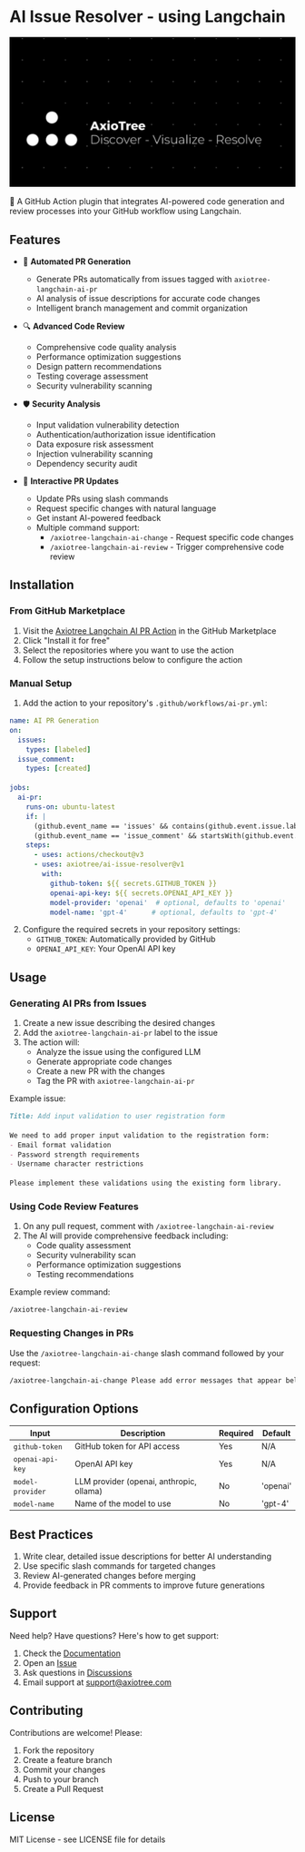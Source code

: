 # AI Issue Resolver - using Langchain

![Axiotree Banner](./attached_assets/axiotree-banner.jpg)

🤖 A GitHub Action plugin that integrates AI-powered code generation and review processes into your GitHub workflow using Langchain.

## Features

- 🎯 **Automated PR Generation**
  - Generate PRs automatically from issues tagged with `axiotree-langchain-ai-pr`
  - AI analysis of issue descriptions for accurate code changes
  - Intelligent branch management and commit organization

- 🔍 **Advanced Code Review**
  - Comprehensive code quality analysis
  - Performance optimization suggestions
  - Design pattern recommendations
  - Testing coverage assessment
  - Security vulnerability scanning

- 🛡️ **Security Analysis**
  - Input validation vulnerability detection
  - Authentication/authorization issue identification
  - Data exposure risk assessment
  - Injection vulnerability scanning
  - Dependency security audit

- 💬 **Interactive PR Updates**
  - Update PRs using slash commands
  - Request specific changes with natural language
  - Get instant AI-powered feedback
  - Multiple command support:
    - `/axiotree-langchain-ai-change` - Request specific code changes
    - `/axiotree-langchain-ai-review` - Trigger comprehensive code review

## Installation

### From GitHub Marketplace

1. Visit the [Axiotree Langchain AI PR Action](https://github.com/marketplace) in the GitHub Marketplace
2. Click "Install it for free"
3. Select the repositories where you want to use the action
4. Follow the setup instructions below to configure the action

### Manual Setup

1. Add the action to your repository's `.github/workflows/ai-pr.yml`:

```yaml
name: AI PR Generation
on:
  issues:
    types: [labeled]
  issue_comment:
    types: [created]

jobs:
  ai-pr:
    runs-on: ubuntu-latest
    if: |
      (github.event_name == 'issues' && contains(github.event.issue.labels.*.name, 'axiotree-langchain-ai-pr')) ||
      (github.event_name == 'issue_comment' && startsWith(github.event.comment.body, '/axiotree-langchain-ai-change'))
    steps:
      - uses: actions/checkout@v3
      - uses: axiotree/ai-issue-resolver@v1
        with:
          github-token: ${{ secrets.GITHUB_TOKEN }}
          openai-api-key: ${{ secrets.OPENAI_API_KEY }}
          model-provider: 'openai'  # optional, defaults to 'openai'
          model-name: 'gpt-4'      # optional, defaults to 'gpt-4'
```

2. Configure the required secrets in your repository settings:
   - `GITHUB_TOKEN`: Automatically provided by GitHub
   - `OPENAI_API_KEY`: Your OpenAI API key

## Usage

### Generating AI PRs from Issues

1. Create a new issue describing the desired changes
2. Add the `axiotree-langchain-ai-pr` label to the issue
3. The action will:
   - Analyze the issue using the configured LLM
   - Generate appropriate code changes
   - Create a new PR with the changes
   - Tag the PR with `axiotree-langchain-ai-pr`

Example issue:
```markdown
Title: Add input validation to user registration form

We need to add proper input validation to the registration form:
- Email format validation
- Password strength requirements
- Username character restrictions

Please implement these validations using the existing form library.
```

### Using Code Review Features

1. On any pull request, comment with `/axiotree-langchain-ai-review`
2. The AI will provide comprehensive feedback including:
   - Code quality assessment
   - Security vulnerability scan
   - Performance optimization suggestions
   - Testing recommendations

Example review command:
```markdown
/axiotree-langchain-ai-review
```

### Requesting Changes in PRs

Use the `/axiotree-langchain-ai-change` slash command followed by your request:

```markdown
/axiotree-langchain-ai-change Please add error messages that appear below each input field when validation fails
```

## Configuration Options

| Input | Description | Required | Default |
|-------|-------------|----------|---------|
| `github-token` | GitHub token for API access | Yes | N/A |
| `openai-api-key` | OpenAI API key | Yes | N/A |
| `model-provider` | LLM provider (openai, anthropic, ollama) | No | 'openai' |
| `model-name` | Name of the model to use | No | 'gpt-4' |

## Best Practices

1. Write clear, detailed issue descriptions for better AI understanding
2. Use specific slash commands for targeted changes
3. Review AI-generated changes before merging
4. Provide feedback in PR comments to improve future generations

## Support

Need help? Have questions? Here's how to get support:

1. Check the [Documentation](./docs)
2. Open an [Issue](../../issues)
3. Ask questions in [Discussions](../../discussions)
4. Email support at support@axiotree.com

## Contributing

Contributions are welcome! Please:

1. Fork the repository
2. Create a feature branch
3. Commit your changes
4. Push to your branch
5. Create a Pull Request

## License

MIT License - see LICENSE file for details
